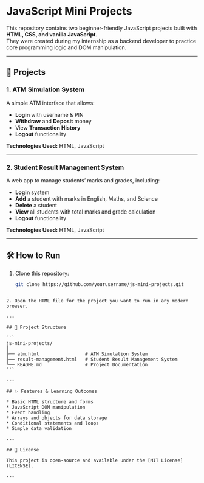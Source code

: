 # JavaScript Mini Projects

This repository contains two beginner-friendly JavaScript projects built with **HTML, CSS, and vanilla JavaScript**.  
They were created during my internship as a backend developer to practice core programming logic and DOM manipulation.

---

## 🚀 Projects

### 1. ATM Simulation System
A simple ATM interface that allows:
- **Login** with username & PIN
- **Withdraw** and **Deposit** money
- View **Transaction History**
- **Logout** functionality

**Technologies Used:** HTML, JavaScript

---

### 2. Student Result Management System
A web app to manage students’ marks and grades, including:
- **Login** system
- **Add** a student with marks in English, Maths, and Science
- **Delete** a student
- **View** all students with total marks and grade calculation
- **Logout** functionality

**Technologies Used:** HTML, JavaScript

---

## 🛠 How to Run
1. Clone this repository:
   ```bash
   git clone https://github.com/yourusername/js-mini-projects.git
````

2. Open the HTML file for the project you want to run in any modern browser.

---

## 📂 Project Structure

```
js-mini-projects/
│
├── atm.html                 # ATM Simulation System
├── result-management.html   # Student Result Management System
└── README.md                # Project Documentation
```

---

## ✨ Features & Learning Outcomes

* Basic HTML structure and forms
* JavaScript DOM manipulation
* Event handling
* Arrays and objects for data storage
* Conditional statements and loops
* Simple data validation

---

## 📜 License

This project is open-source and available under the [MIT License](LICENSE).

---
